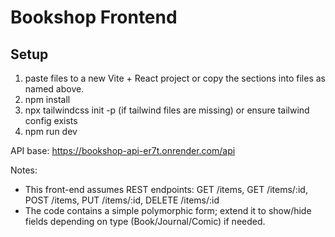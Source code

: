 # Bookshop Frontend


## Setup


1. paste files to a new Vite + React project or copy the sections into files as named above.
2. npm install
3. npx tailwindcss init -p (if tailwind files are missing) or ensure tailwind config exists
4. npm run dev


API base: https://bookshop-api-er7t.onrender.com/api


Notes:
- This front-end assumes REST endpoints: GET /items, GET /items/:id, POST /items, PUT /items/:id, DELETE /items/:id
- The code contains a simple polymorphic form; extend it to show/hide fields depending on type (Book/Journal/Comic) if needed.


